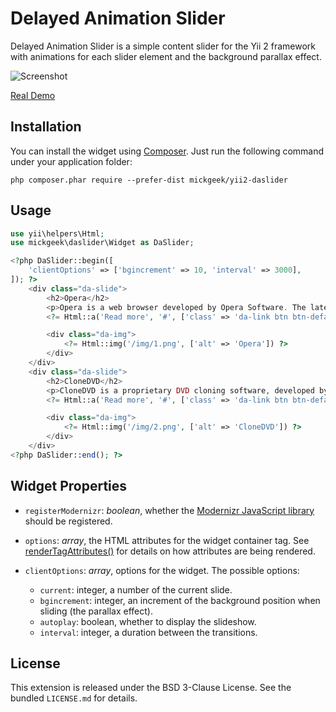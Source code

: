 Delayed Animation Slider
========================

Delayed Animation Slider is a simple content slider for the Yii 2 framework with animations for each slider element and the background parallax effect.

![Screenshot](https://cloud.githubusercontent.com/assets/8091481/3921610/fd69a838-23c2-11e4-8eb1-643db669bd03.gif)

[Real Demo]

Installation
------------

You can install the widget using [Composer]. Just run the following command under your application folder:

```
php composer.phar require --prefer-dist mickgeek/yii2-daslider
```

Usage
-----

```php
use yii\helpers\Html;
use mickgeek\daslider\Widget as DaSlider;

<?php DaSlider::begin([
    'clientOptions' => ['bgincrement' => 10, 'interval' => 3000],
]); ?>
    <div class="da-slide">
        <h2>Opera</h2>
        <p>Opera is a web browser developed by Opera Software. The latest version currently runs on Microsoft Windows and OS X operating systems and uses the Blink layout engine.</p>
        <?= Html::a('Read more', '#', ['class' => 'da-link btn btn-default btn-lg']) ?>

        <div class="da-img">
            <?= Html::img('/img/1.png', ['alt' => 'Opera']) ?>
        </div>
    </div>
    <div class="da-slide">
        <h2>CloneDVD</h2>
        <p>CloneDVD is a proprietary DVD cloning software, developed by Elaborate Bytes, that can be used to make backup copies of any DVD movie not copy-protected.</p>
        <?= Html::a('Read more', '#', ['class' => 'da-link btn btn-default btn-lg']) ?>

        <div class="da-img">
            <?= Html::img('/img/2.png', ['alt' => 'CloneDVD']) ?>
        </div>
    </div>
<?php DaSlider::end(); ?>
```

Widget Properties
-----------------

  - `registerModernizr`: *boolean*, whether the [Modernizr JavaScript library] should be registered.

  - `options`: *array*, the HTML attributes for the widget container tag. See [renderTagAttributes()] for details on how attributes are being rendered.

  - `clientOptions`: *array*, options for the widget. The possible options:
    - `current`: integer, a number of the current slide.
    - `bgincrement`: integer, an increment of the background position when sliding (the parallax effect).
    - `autoplay`: boolean, whether to display the slideshow.
    - `interval`: integer, a duration between the transitions.

License
-------

This extension is released under the BSD 3-Clause License. See the bundled `LICENSE.md` for details.

[Real Demo]:http://tympanus.net/Development/ParallaxContentSlider/index2.html
[Composer]:https://getcomposer.org
[Modernizr JavaScript library]:http://modernizr.com
[renderTagAttributes()]:http://www.yiiframework.com/doc-2.0/yii-helpers-basehtml.html#renderTagAttributes()-detail
